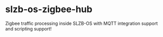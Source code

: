 # slzb-os-zigbee-hub
Zigbee traffic processing inside SLZB-OS with MQTT integration support and scripting support!
